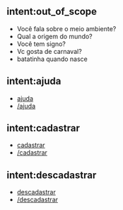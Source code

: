 ## intent:out_of_scope
- Você fala sobre o meio ambiente?
- Qual a origem do mundo?
- Você tem signo?
- Vc gosta de carnaval?
- batatinha quando nasce

## intent:ajuda
- [ajuda](command)
- [/ajuda](command)

## intent:cadastrar
- [cadastrar](command)
- [/cadastrar](command)

## intent:descadastrar
- [descadastrar](command)
- [/descadastrar](command)